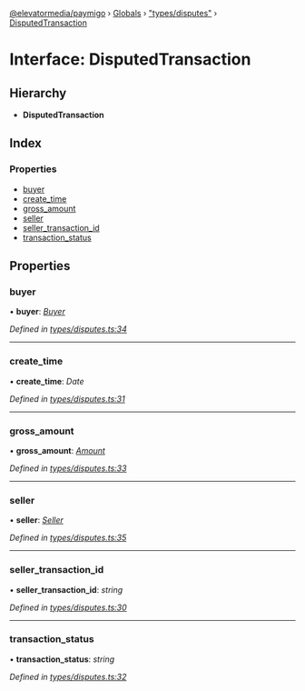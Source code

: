 [@elevatormedia/paymigo](../README.md) › [Globals](../globals.md) › ["types/disputes"](../modules/_types_disputes_.md) › [DisputedTransaction](_types_disputes_.disputedtransaction.md)

# Interface: DisputedTransaction

## Hierarchy

-   **DisputedTransaction**

## Index

### Properties

-   [buyer](_types_disputes_.disputedtransaction.md#buyer)
-   [create_time](_types_disputes_.disputedtransaction.md#create_time)
-   [gross_amount](_types_disputes_.disputedtransaction.md#gross_amount)
-   [seller](_types_disputes_.disputedtransaction.md#seller)
-   [seller_transaction_id](_types_disputes_.disputedtransaction.md#seller_transaction_id)
-   [transaction_status](_types_disputes_.disputedtransaction.md#transaction_status)

## Properties

### buyer

• **buyer**: _[Buyer](_types_disputes_.buyer.md)_

_Defined in [types/disputes.ts:34](https://github.com/ELEVATORmedia/paymigo/blob/56771c5/src/types/disputes.ts#L34)_

---

### create_time

• **create_time**: _Date_

_Defined in [types/disputes.ts:31](https://github.com/ELEVATORmedia/paymigo/blob/56771c5/src/types/disputes.ts#L31)_

---

### gross_amount

• **gross_amount**: _[Amount](_types_common_.amount.md)_

_Defined in [types/disputes.ts:33](https://github.com/ELEVATORmedia/paymigo/blob/56771c5/src/types/disputes.ts#L33)_

---

### seller

• **seller**: _[Seller](_types_disputes_.seller.md)_

_Defined in [types/disputes.ts:35](https://github.com/ELEVATORmedia/paymigo/blob/56771c5/src/types/disputes.ts#L35)_

---

### seller_transaction_id

• **seller_transaction_id**: _string_

_Defined in [types/disputes.ts:30](https://github.com/ELEVATORmedia/paymigo/blob/56771c5/src/types/disputes.ts#L30)_

---

### transaction_status

• **transaction_status**: _string_

_Defined in [types/disputes.ts:32](https://github.com/ELEVATORmedia/paymigo/blob/56771c5/src/types/disputes.ts#L32)_
